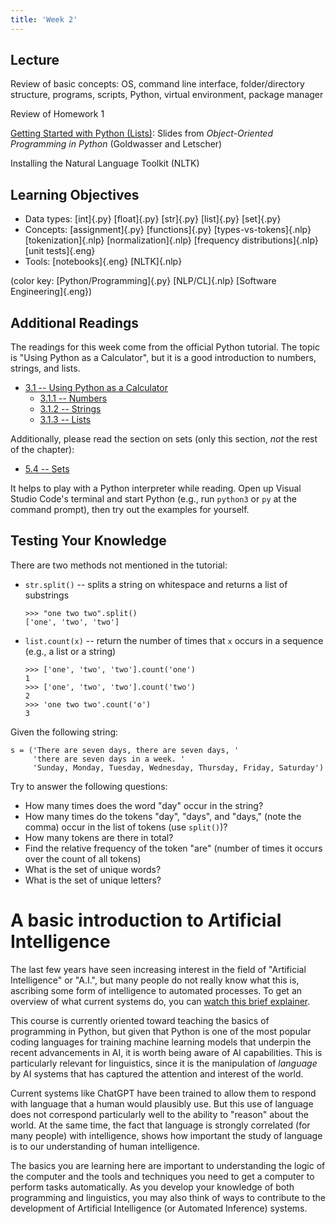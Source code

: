```yaml
---
title: 'Week 2'
---
```


## Lecture

Review of basic concepts: OS, command line interface, folder/directory structure,
programs, scripts, Python, virtual environment, package manager

Review of Homework 1

[Getting Started with Python (Lists)](static/OOPython-Lists.pdf): Slides
from *Object-Oriented Programming in Python* (Goldwasser and Letscher)

Installing the Natural Language Toolkit (NLTK)

## Learning Objectives

* Data types: [int]{.py} [float]{.py} [str]{.py} [list]{.py} [set]{.py}
* Concepts: [assignment]{.py} [functions]{.py} [types-vs-tokens]{.nlp} [tokenization]{.nlp} [normalization]{.nlp} [frequency distributions]{.nlp} [unit tests]{.eng}
* Tools: [notebooks]{.eng} [NLTK]{.nlp}

(color key: [Python/Programming]{.py} [NLP/CL]{.nlp} [Software Engineering]{.eng})

## Additional Readings

The readings for this week come from the official Python tutorial. The topic
is "Using Python as a Calculator", but it is a good introduction to numbers,
strings, and lists.

* [3.1 -- Using Python as a Calculator](https://docs.python.org/3/tutorial/introduction.html#using-python-as-a-calculator)
  - [3.1.1 -- Numbers](https://docs.python.org/3/tutorial/introduction.html#numbers)
  - [3.1.2 -- Strings](https://docs.python.org/3/tutorial/introduction.html#strings)
  - [3.1.3 -- Lists](https://docs.python.org/3/tutorial/introduction.html#lists)

Additionally, please read the section on sets (only this section, *not*
the rest of the chapter):

* [5.4 -- Sets](https://docs.python.org/3/tutorial/datastructures.html#sets)

It helps to play with a Python interpreter while reading. Open up Visual
Studio Code's terminal and start Python (e.g., run `python3` or `py` at
the command prompt), then try out the examples for yourself.

## Testing Your Knowledge

There are two methods not mentioned in the tutorial:

- `str.split()` -- splits a string on whitespace and returns a list of substrings

  ```{.python .terminal}
  >>> "one two two".split()
  ['one', 'two', 'two']
  ```

- `list.count(x)` -- return the number of times that `x` occurs in a sequence
(e.g., a list or a string)

  ```{.python .terminal}
  >>> ['one', 'two', 'two'].count('one')
  1
  >>> ['one', 'two', 'two'].count('two')
  2
  >>> 'one two two'.count('o')
  3
  ```

Given the following string:

```{.python .terminal}
s = ('There are seven days, there are seven days, '
     'there are seven days in a week. '
     'Sunday, Monday, Tuesday, Wednesday, Thursday, Friday, Saturday')
```

Try to answer the following questions:

- How many times does the word "day" occur in the string?
- How many times do the tokens "day", "days", and "days," (note the comma)
  occur in the list of tokens (use `split()`)?
- How many tokens are there in total?
- Find the relative frequency of the token "are" (number of times it occurs
  over the count of all tokens)
- What is the set of unique words?
- What is the set of unique letters?


# A basic introduction to Artificial Intelligence

The last few years have seen increasing interest in the field of "Artificial
Intelligence" or "A.I.", but many people do not really know what this is, ascribing
some form of intelligence to automated processes. To get an overview of what
current systems do, you can [watch this brief explainer](https://youtu.be/Hu1E9qJsXQ4).

This course is currently oriented toward teaching the basics of programming in
Python, but given that Python is one of the most popular coding languages for
training machine learning models that underpin the recent advancements in AI, it
is worth being aware of AI capabilities. This is particularly relevant for
linguistics, since it is the manipulation of *language* by AI systems that has captured
the attention and interest of the world.

Current systems like ChatGPT have been  trained to allow them to respond with language
that a human would plausibly use. But this use of language does not correspond
particularly well to the ability to "reason" about the world. At the same time, the
fact that language is strongly correlated (for many people) with intelligence, shows
how important the study of language is to our understanding of human intelligence.

The basics you are learning here are important to understanding the logic of the computer
and the tools and techniques you need to get a computer to perform tasks automatically.
As you develop your knowledge of both programming and linguistics, you may also
think of ways to contribute to the development of Artificial Intelligence (or Automated
Inference) systems.
